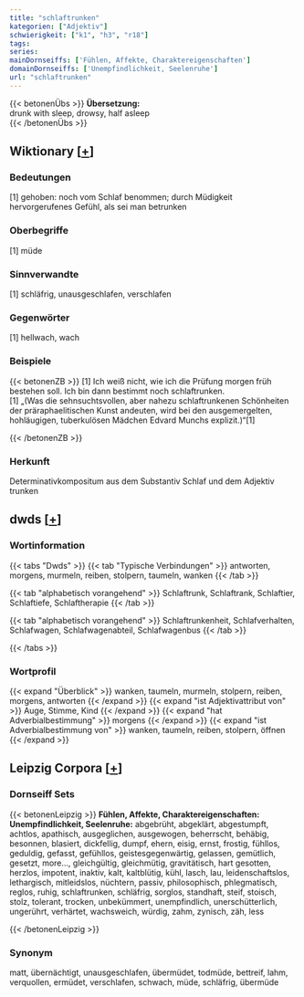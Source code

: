 ```yaml
---
title: "schlaftrunken"
kategorien: ["Adjektiv"]
schwierigkeit: ["k1", "h3", "r18"]
tags:
series:
mainDornseiffs: ['Fühlen, Affekte, Charaktereigenschaften']
domainDornseiffs: ['Unempfindlichkeit, Seelenruhe']
url: "schlaftrunken"
---
```


{{< betonenÜbs >}}
**Übersetzung:**  
drunk with sleep, drowsy, half asleep  
{{< /betonenÜbs >}}

## Wiktionary [[+](https://de.wiktionary.org/wiki/schlaftrunken)]

### Bedeutungen
[1] gehoben: noch vom Schlaf benommen; durch Müdigkeit hervorgerufenes Gefühl, als sei man betrunken  

### Oberbegriffe
[1] müde  

### Sinnverwandte
[1] schläfrig, unausgeschlafen, verschlafen  

### Gegenwörter
[1] hellwach, wach  

### Beispiele
{{< betonenZB >}}
[1] Ich weiß nicht, wie ich die Prüfung morgen früh bestehen soll. Ich bin dann bestimmt noch schlaftrunken.  
[1] „(Was die sehnsuchtsvollen, aber nahezu schlaftrunkenen Schönheiten der präraphaelitischen Kunst andeuten, wird bei den ausgemergelten, hohläugigen, tuberkulösen Mädchen Edvard Munchs explizit.)“[1]  

{{< /betonenZB >}}
### Herkunft
Determinativkompositum aus dem Substantiv Schlaf und dem Adjektiv trunken  



## dwds [[+](https://www.dwds.de/wb/schlaftrunken)]

### Wortinformation
{{< tabs "Dwds" >}}
{{< tab "Typische Verbindungen" >}}
antworten, morgens, murmeln, reiben, stolpern, taumeln, wanken
{{< /tab >}}

{{< tab "alphabetisch vorangehend" >}}
Schlaftrunk, Schlaftrank, Schlaftier, Schlaftiefe, Schlaftherapie
{{< /tab >}}

{{< tab "alphabetisch vorangehend" >}}
Schlaftrunkenheit, Schlafverhalten, Schlafwagen, Schlafwagenabteil, Schlafwagenbus
{{< /tab >}}

{{< /tabs >}}

### Wortprofil
{{< expand "Überblick" >}} wanken, taumeln, murmeln, stolpern, reiben, morgens, antworten {{< /expand >}}
{{< expand "ist Adjektivattribut von" >}} Auge, Stimme, Kind {{< /expand >}}
{{< expand "hat Adverbialbestimmung" >}} morgens {{< /expand >}}
{{< expand "ist Adverbialbestimmung von" >}} wanken, taumeln, reiben, stolpern, öffnen {{< /expand >}}

## Leipzig Corpora [[+](https://corpora.uni-leipzig.de/en/res?word=schlaftrunken&corpusId=deu_newscrawl-public_2018)]

### Dornseiff Sets
{{< betonenLeipzig >}}
**Fühlen, Affekte, Charaktereigenschaften:**  
**Unempfindlichkeit, Seelenruhe:** abgebrüht, abgeklärt, abgestumpft, achtlos, apathisch, ausgeglichen, ausgewogen, beherrscht, behäbig, besonnen, blasiert, dickfellig, dumpf, ehern, eisig, ernst, frostig, fühllos, geduldig, gefasst, gefühllos, geistesgegenwärtig, gelassen, gemütlich, gesetzt, more..., gleichgültig, gleichmütig, gravitätisch, hart gesotten, herzlos, impotent, inaktiv, kalt, kaltblütig, kühl, lasch, lau, leidenschaftslos, lethargisch, mitleidslos, nüchtern, passiv, philosophisch, phlegmatisch, reglos, ruhig, schlaftrunken, schläfrig, sorglos, standhaft, steif, stoisch, stolz, tolerant, trocken, unbekümmert, unempfindlich, unerschütterlich, ungerührt, verhärtet, wachsweich, würdig, zahm, zynisch, zäh, less  

{{< /betonenLeipzig >}}

### Synonym
matt, übernächtigt, unausgeschlafen, übermüdet, todmüde, bettreif, lahm, verquollen, ermüdet, verschlafen, schwach, müde, schläfrig, übermüde

